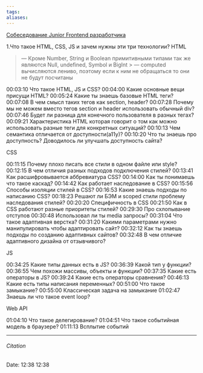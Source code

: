 ```yaml
---
tags: 
aliases: 
---
```

 [Cобеседование Junior Frontend разработчика](https://www.youtube.com/watch?v=25lCunO6yDQ&list=PLXRQ6inbDn6fYKptCcOkaHo1uTiURPwEW&index=2&t=1052s)
 
1.Что такое HTML, CSS, JS  и зачем нужны эти три технологии?
HTML

> — Кроме Number, String и Boolean примитивными типами так же являются Null, undefined, Symbol и BigInt
	>  — computed вычисляются лениво, поэтому если к ним не обращаться то они не будут посчитаны

00:03:10 Что такое HTML, JS и CSS?
00:04:00 Какие основные вещи присущи HTML?
00:05:24 Какие ты знаешь базовые HTML теги?
00:07:08 В чем смысл таких тегов как section, header?
00:07:28 Почему мы не можем вместо тегов section и header использовать обычный div?
00:07:46 Будет ли разница для конечного пользователя в разных тегах?
00:09:21 Характеристика HTML которая говорит о том как можно использовать разные теги для конкретных ситуаций?
00:10:13 Чем семантика отличается от доступности(a11y)?
00:10:20 Что ты знаешь про доступность? Доводилось ли улучшать доступность сайта?

CSS

00:11:15 Почему плохо писать все стили в одном файле или style?
00:12:15 В чем отличия разных подходов подключения стилей? 
00:13:41 Как расшифровывается аббревиатура CSS?
00:14:00 Как ты понимаешь что такое каскад?
00:14:42 Как работает наследование в CSS?
00:15:56 Способы изоляции стилей в CSS?
00:16:53 Какие знаешь подходы по написанию CSS?
00:18:23 Решают ли БЭМ и scoped стили проблему наследования стилей?
00:20:20 Специфичность в CSS
00:21:50 Как в CSS работают разные приоритеты стилей?
00:29:30 Про схлопывание отступов
00:30:48 Использовал ли ты media запросы?
00:31:04 Что такое адаптивная верстка?
00:31:20 Какими параметрами нужно манипулировать чтобы адаптировать сайт?
00:32:12 Как ты знаешь подходы по созданию адаптивных сайтов?
00:32:48 В чем отличие адаптивного дизайна от отзывчивого?

JS

00:34:25 Какие типы данных есть в JS?
00:36:39 Какой тип у функции?  
00:36:55 Чем похожи массивы, объекты и функции?
00:37:35 Какие есть операторы в JS?
00:39:24 Какие есть операторы сравнения?
00:46:13 Какие есть типы написания переменных? 
00:51:00 Что такое замыкание? 
00:55:00 Классическая задача на замыкание
01:02:47 Знаешь ли что такое event loop?

Web API

01:04:10 Что такое делегирование?
01:04:51 Что такое событийная модель в браузере?
01:11:13 Всплытие событий

---
###### Citation
Date: 12:38 12:38

